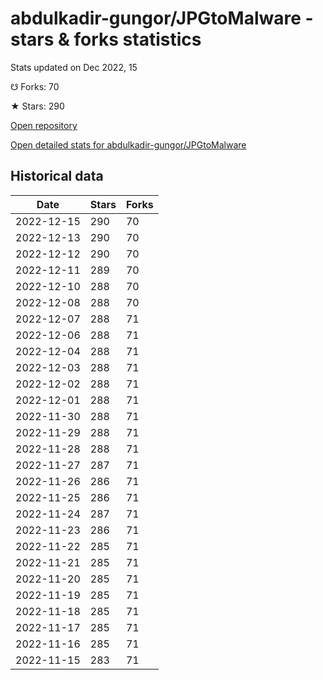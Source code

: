 # abdulkadir-gungor/JPGtoMalware - stars & forks statistics

Stats updated on Dec 2022, 15

☋ Forks: 70

★ Stars: 290

[Open repository](https://github.com/abdulkadir-gungor/JPGtoMalware)

[Open detailed stats for abdulkadir-gungor/JPGtoMalware](https://reviewgithub.com/rep/abdulkadir-gungor/JPGtoMalware)

## Historical data
| Date | Stars | Forks |
|------|-------|-------|
| 2022-12-15 | 290 | 70 | 
| 2022-12-13 | 290 | 70 | 
| 2022-12-12 | 290 | 70 | 
| 2022-12-11 | 289 | 70 | 
| 2022-12-10 | 288 | 70 | 
| 2022-12-08 | 288 | 70 | 
| 2022-12-07 | 288 | 71 | 
| 2022-12-06 | 288 | 71 | 
| 2022-12-04 | 288 | 71 | 
| 2022-12-03 | 288 | 71 | 
| 2022-12-02 | 288 | 71 | 
| 2022-12-01 | 288 | 71 | 
| 2022-11-30 | 288 | 71 | 
| 2022-11-29 | 288 | 71 | 
| 2022-11-28 | 288 | 71 | 
| 2022-11-27 | 287 | 71 | 
| 2022-11-26 | 286 | 71 | 
| 2022-11-25 | 286 | 71 | 
| 2022-11-24 | 287 | 71 | 
| 2022-11-23 | 286 | 71 | 
| 2022-11-22 | 285 | 71 | 
| 2022-11-21 | 285 | 71 | 
| 2022-11-20 | 285 | 71 | 
| 2022-11-19 | 285 | 71 | 
| 2022-11-18 | 285 | 71 | 
| 2022-11-17 | 285 | 71 | 
| 2022-11-16 | 285 | 71 | 
| 2022-11-15 | 283 | 71 | 

